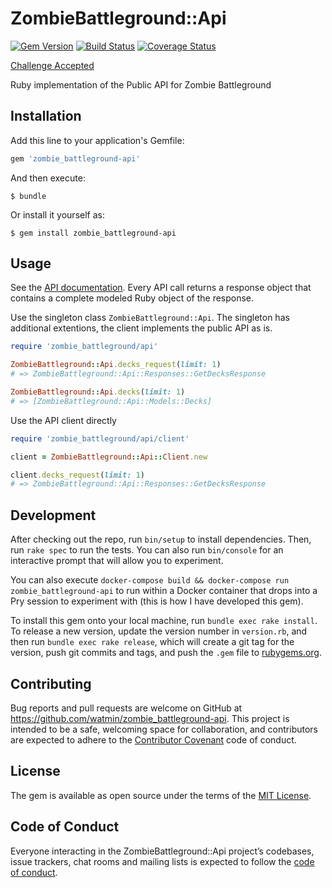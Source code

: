 # ZombieBattleground::Api

[![Gem Version](https://badge.fury.io/rb/zombie_battleground-api.svg)](https://badge.fury.io/rb/zombie_battleground-api)
[![Build Status](https://travis-ci.org/watmin/zombie_battleground-api.svg?branch=master)](https://travis-ci.org/watmin/zombie_battleground-api)
[![Coverage Status](https://coveralls.io/repos/github/watmin/zombie_battleground-api/badge.svg?branch=master)](https://coveralls.io/github/watmin/zombie_battleground-api?branch=master)

[Challenge Accepted](https://medium.com/loom-network/https-medium-com-loom-network-introducing-zombie-battleground-public-api-600-pack-giveaway-859fea0dc406)

Ruby implementation of the Public API for Zombie Battleground

## Installation

Add this line to your application's Gemfile:

```ruby
gem 'zombie_battleground-api'
```

And then execute:

    $ bundle

Or install it yourself as:

    $ gem install zombie_battleground-api

## Usage

See the [API documentation](https://www.rubydoc.info/gems/zombie_battleground-api/0.5.1).
Every API call returns a response object that contains a complete modeled Ruby object of the response.

Use the singleton class `ZombieBattleground::Api`. The singleton has additional extentions, the client implements the public API as is.

```ruby
require 'zombie_battleground/api'

ZombieBattleground::Api.decks_request(limit: 1)
# => ZombieBattleground::Api::Responses::GetDecksResponse

ZombieBattleground::Api.decks(limit: 1)
# => [ZombieBattleground::Api::Models::Decks]
```

Use the API client directly

```ruby
require 'zombie_battleground/api/client'

client = ZombieBattleground::Api::Client.new

client.decks_request(limit: 1)
# => ZombieBattleground::Api::Responses::GetDecksResponse
```

## Development

After checking out the repo, run `bin/setup` to install dependencies. Then, run `rake spec` to run the tests. You can also run `bin/console` for an interactive prompt that will allow you to experiment.

You can also execute `docker-compose build && docker-compose run zombie_battleground-api` to run within a Docker container that drops into a Pry session to experiment with (this is how I have developed this gem).

To install this gem onto your local machine, run `bundle exec rake install`. To release a new version, update the version number in `version.rb`, and then run `bundle exec rake release`, which will create a git tag for the version, push git commits and tags, and push the `.gem` file to [rubygems.org](https://rubygems.org).

## Contributing

Bug reports and pull requests are welcome on GitHub at https://github.com/watmin/zombie_battleground-api. This project is intended to be a safe, welcoming space for collaboration, and contributors are expected to adhere to the [Contributor Covenant](http://contributor-covenant.org) code of conduct.

## License

The gem is available as open source under the terms of the [MIT License](https://opensource.org/licenses/MIT).

## Code of Conduct

Everyone interacting in the ZombieBattleground::Api project’s codebases, issue trackers, chat rooms and mailing lists is expected to follow the [code of conduct](https://github.com/watmin/zombie_battleground-api/blob/master/CODE_OF_CONDUCT.md).
